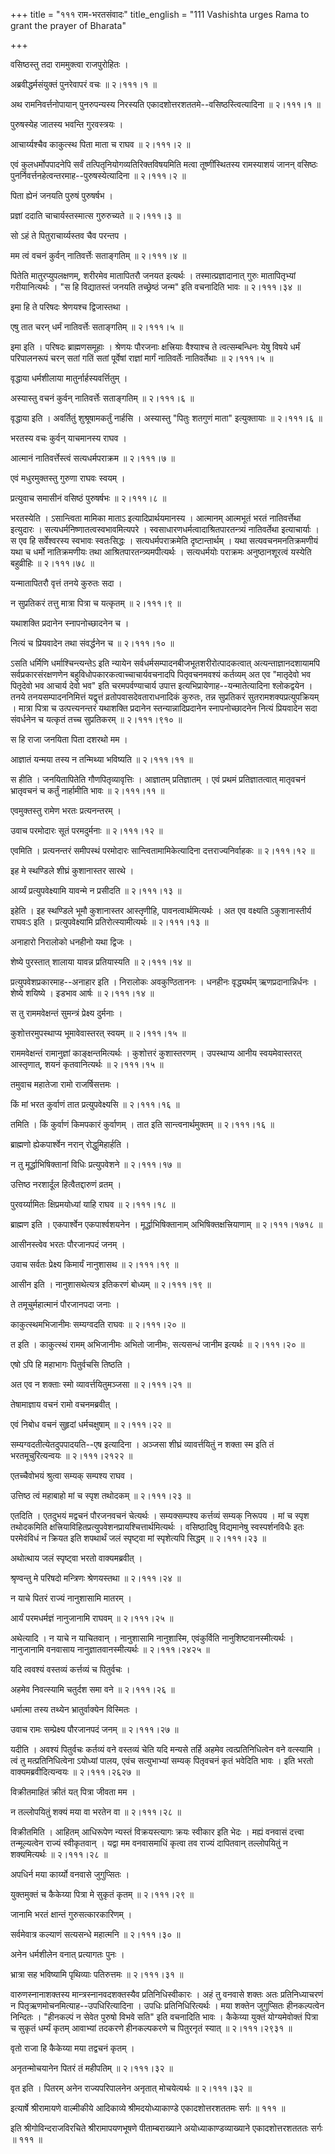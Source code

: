 +++
title = "१११ राम-भरतसंवादः"
title_english = "111 Vashishta urges Rama to grant the prayer of Bharata"

+++


वसिष्ठस्तु तदा राममुक्त्वा राजपुरोहितः ।  

अब्रवीद्धर्मसंयुक्तं पुनरेवापरं वचः  ॥  २।१११।१  ॥   

अथ रामनिवर्त्तनोपायान् पुनरुपन्यस्य निरस्यति
एकादशोत्तरशततमे--वसिष्ठस्त्वित्यादिना  ॥  २।१११।१  ॥   

  

पुरुषस्येह जातस्य भवन्ति गुरवस्त्रयः ।  

आचार्य्यश्चैव काकुत्स्थ पिता माता च राघव  ॥  २।१११।२  ॥   

एवं कुलधर्मोपपादनेपि सर्वं तत्पितृनियोगव्यतिरिक्तविषयमिति मत्वा
तूष्णींस्थितस्य रामस्याशयं जानन् वसिष्ठः
पुनर्निवर्त्तनहेत्वन्तरमाह--पुरुषस्येत्यादिना  ॥  २।१११।२  ॥   

  

पिता ह्येनं जनयति पुरुषं पुरुषर्षभ ।  

प्रज्ञां ददाति चाचार्यस्तस्मात्स गुरुरुच्यते  ॥  २।१११।३  ॥   

सो ऽहं ते पितुराचार्य्यस्तव चैव परन्तप ।  

मम त्वं वचनं कुर्वन् नातिवर्त्तेः सताङ्गतिम्  ॥  २।१११।४  ॥   

पितेति मातुरप्युपलक्षणम्, शरीरमेव मातापितरौ जनयत इत्यर्थः ।
तस्मात्प्रज्ञादानात् गुरुः मातापितृभ्यां गरीयानित्यर्थः । "स हि
विद्यातस्तं जनयति तच्छ्रेष्ठं जन्म" इति वचनादिति भावः  ॥  २।१११।३४  ॥   

  

इमा हि ते परिषदः श्रेणयश्च द्विजास्तथा ।  

एषु तात चरन् धर्मं नातिवर्त्तेः सताङ्गतिम्  ॥  २।१११।५  ॥   

इमा इति । परिषदः ब्राह्मणसमूहाः । श्रेणयः पौरजनाः क्षत्त्रियाः वैश्याश्च
ते त्वत्सम्बन्धिनः येषु विषये धर्मं परिपालनरूपं चरन् सतां गतिं सतां
पूर्वेषां राज्ञां मार्गं नातिवर्तेः नातिवर्तेथाः  ॥  २।१११।५  ॥   

  

वृद्धाया धर्मशीलाया मातुर्नार्हस्यवर्त्तितुम् ।  

अस्यास्तु वचनं कुर्वन् नातिवर्त्तेः सताङ्गतिम्  ॥  २।१११।६  ॥   

वृद्धाया इति । अवर्तितुं शुश्रूषामकर्तुं नार्हसि । अस्यास्तु "पितुः
शतगुणं माता" इत्युक्तायाः  ॥  २।१११।६  ॥   

  

भरतस्य वचः कुर्वन् याचमानस्य राघव ।  

आत्मानं नातिवर्त्तेस्त्वं सत्यधर्मपराक्रम  ॥  २।१११।७  ॥   

एवं मधुरमुक्तस्तु गुरुणा राघवः स्वयम् ।  

प्रत्युवाच समासीनं वसिष्ठं पुरुषर्षभः  ॥  २।१११।८  ॥   

भरतस्येति । ऽसान्त्विता मामिका माताऽ इत्यादिप्रार्थयमानस्य । आत्मानम्
आत्मभूतं भरतं नातिवर्त्तेथा इत्युदारः । सत्यधर्मनिष्णातत्वस्वभावमित्यपरे
। स्वसाधारणधर्मत्वादाश्रितपारतन्त्र्यं नातिवर्तेथा इत्याचार्याः । स एव
हि सर्वेश्वरस्य स्वभावः स्वतःसिद्धः । सत्यधर्मपराक्रमेति दृष्टान्तार्थम्
। यथा सत्यवचनमनतिक्रमणीयं यथा च धर्मो नातिक्रमणीयः तथा
आश्रितपारतन्त्र्यमपीत्यर्थः । सत्यधर्मयोः पराक्रमः अनुष्ठानशूरत्वं
यस्येति बहुव्रीहिः  ॥  २।१११।७८  ॥   

  

यन्मातापितरौ वृत्तं तनये कुरुतः सदा ।  

न सुप्रतिकरं तत्तु मात्रा पित्रा च यत्कृतम्  ॥  २।१११।९  ॥   

यथाशक्ति प्रदानेन स्नापनोच्छादनेन च ।  

नित्यं च प्रियवादेन तथा संवर्द्धनेन च  ॥  २।१११।१०  ॥   

ऽसति धर्मिणि धर्माश्चिन्त्यन्तेऽ इति न्यायेन
सर्वधर्मसम्पादनबीजभूतशरीरोत्पादकत्वात् अत्यन्ताज्ञानदशायामपि
सर्वप्रकारसंरक्षणणेन बहुविधोपकारकत्वाच्चाचार्यवचनादपि पितृवचनमवश्यं
कर्तव्यम् अत एव "मातृदेवो भव पितृदेवो भव आचार्य देवो भव" इति
चरमपर्वण्याचार्य उपात्त इत्यभिप्रायेणाह--यन्मातेत्यादिना श्लोकद्वयेन ।
तनये तनयसम्पादननिमित्तं यद्वृत्तं व्रतोपवासदेवताराधनादिकं कुरुतः, तन्न
सुप्रतिकरं सुतरामशक्यप्रत्युपक्रियम् । मात्रा पित्रा च उत्पत्त्यनन्तरं
यथाशक्ति प्रदानेन स्तन्यान्नादिप्रदानेन स्नापनोच्छादनेन नित्यं
प्रियवादेन सदा संवर्धनेन च यत्कृतं तच्च सुप्रतिकरम्  ॥  २।१११।९१०  ॥   

  

स हि राजा जनयिता पिता दशरथो मम ।  

आज्ञातं यन्मया तस्य न तन्मिथ्या भविष्यति  ॥  २।१११।११  ॥   

स हीति । जनयितापितेति गौणपितृव्यावृत्तिः । आज्ञातम् प्रतिज्ञातम् । एवं
प्रथमं प्रतिज्ञातत्वात् मातृवचनं भ्रातृवचनं च कर्तुं नार्हामीति भावः  ॥ 
२।१११।११  ॥   

  

एवमुक्तस्तु रामेण भरतः प्रत्यनन्तरम् ।  

उवाच परमोदारः सूतं परमदुर्मनाः  ॥  २।१११।१२  ॥   

एवमिति । प्रत्यनन्तरं समीपस्थं परमोदारः सान्त्वितामामिकेत्यादिना
दत्तराज्यनिर्वाहकः  ॥  २।१११।१२  ॥   

  

इह मे स्थण्डिले शीघ्रं कुशानास्तर सारथे ।  

आर्य्यं प्रत्युपवेक्ष्यामि यावन्मे न प्रसीदति  ॥  २।१११।१३  ॥   

इहेति । इह स्थण्डिले भूमौ कुशानास्तर आस्तृणीहि, पावनत्वार्थमित्यर्थः ।
अत एव वक्ष्यति ऽकुशानास्तीर्य राघवःऽ इति । प्रत्युपवेक्ष्यामि
प्रतिरोत्स्यामीत्यर्थः  ॥  २।१११।१३  ॥   

  

अनाहारो निरालोको धनहीनो यथा द्विजः ।  

शेष्ये पुरस्तात् शालाया यावन्न प्रतियास्यति  ॥  २।१११।१४  ॥   

प्रत्युपवेशप्रकारमाह--अनाहार इति । निरालोकः अवकुण्ठिताननः । धनहीनः
वृद्ध्यर्थम् ऋणप्रदानान्निर्धनः । शेष्ये शयिष्ये । इडभाव आर्षः  ॥ 
२।१११।१४  ॥   

  

स तु राममवेक्षन्तं सुमन्त्रं प्रेक्ष्य दुर्मनाः ।  

कुशोत्तरमुपस्थाप्य भूमावेवास्तरत् स्वयम्  ॥  २।१११।१५  ॥   

राममवेक्षन्तं रामानुज्ञां काङ्क्षन्तमित्यर्थः । कुशोत्तरं कुशास्तरणम् ।
उपस्थाप्य आनीय स्वयमेवास्तरत् आस्तृणात्, शयनं कृतवानित्यर्थः  ॥  २।१११।१५
 ॥   

  

तमुवाच महातेजा रामो राजर्षिसत्तमः ।  

किं मां भरत कुर्वाणं तात प्रत्युपवेक्ष्यसि  ॥  २।१११।१६  ॥   

तमिति । किं कुर्वाणं किमपकारं कुर्वाणम् । तात इति सान्त्वनार्थमुक्तम्  ॥ 
२।१११।१६  ॥   

  

ब्राह्मणो ह्येकपार्श्वेन नरान् रोद्धुमिहार्हति ।  

न तु मूर्द्धाभिषिक्तानां विधिः प्रत्युपवेशने  ॥  २।१११।१७  ॥   

उत्तिष्ठ नरशार्दूल हित्वैतद्दारुणं व्रतम् ।  

पुरवर्य्यामितः क्षिप्रमयोध्यां याहि राघव  ॥  २।१११।१८  ॥   

ब्राह्मण इति । एकपार्श्वेन एकपार्श्वशयनेन । मूर्द्धाभिषिक्तानाम्
अभिषिक्तक्षत्त्रियाणाम्  ॥  २।१११।१७१८  ॥   

  

आसीनस्त्वेव भरतः पौरजानपदं जनम् ।  

उवाच सर्वतः प्रेक्ष्य किमार्यं नानुशासथ  ॥  २।१११।१९  ॥   

आसीन इति । नानुशासथेत्यत्र इतिकरणं बोध्यम्  ॥  २।१११।१९  ॥   

  

ते तमूचुर्महात्मानं पौरजानपदा जनाः ।  

काकुत्स्थमभिजानीमः सम्यग्वदति राघवः  ॥  २।१११।२०  ॥   

त इति । काकुत्स्थं रामम् अभिजानीमः अभितो जानीमः, सत्यसन्धं जानीम
इत्यर्थः  ॥  २।१११।२०  ॥   

  

एषो ऽपि हि महाभागः पितुर्वचसि तिष्ठति ।  

अत एव न शक्ताः स्मो व्यावर्त्तयितुमञ्जसा  ॥  २।१११।२१  ॥   

तेषामाज्ञाय वचनं रामो वचनमब्रवीत् ।  

एवं निबोध वचनं सुहृदां धर्मचक्षुषाम्  ॥  २।१११।२२  ॥   

सम्यग्वदतीत्येतदुपपादयति--एष इत्यादिना । अञ्जसा शीघ्रं व्यावर्त्तयितुं न
शक्ता स्म इति तं भरतमूचुरित्यन्वयः  ॥  २।१११।२१२२  ॥   

  

एतच्चैवोभयं श्रुत्वा सम्यक् सम्पश्य राघव ।  

उत्तिष्ठ त्वं महाबाहो मां च स्पृश तथोदकम्  ॥  २।१११।२३  ॥   

एतदिति । एतदुभयं मद्वचनं पौरजनवचनं चेत्यर्थः । सम्यक्सम्पश्य कर्त्तव्यं
सम्यक् निरूपय । मां च स्पृश तथोदकमिति
क्षत्त्रियाविहितप्रत्युपवेशनप्रायश्चित्तार्थमित्यर्थः । वसिष्ठादिषु
विद्यमानेषु स्वस्पर्शनविधैः इतः परमेवंविधं न क्रियत इति शपथार्थं जलं
स्पृष्ट्वा मां स्पृशेत्यपि सिद्धम्  ॥  २।१११।२३  ॥   

  

अथोत्थाय जलं स्पृष्ट्वा भरतो वाक्यमब्रवीत् ।  

श्रृण्वन्तु मे परिषदो मन्त्रिणः श्रेणयस्तथा  ॥  २।१११।२४  ॥   

न याचे पितरं राज्यं नानुशासामि मातरम् ।  

आर्यं परमधर्मज्ञं नानुजानामि राघवम्  ॥  २।१११।२५  ॥   

अथेत्यादि । न याचे न याचितवान् । नानुशासामि नानुशास्मि, एवंकुर्विति
नानुशिष्टवानस्मीत्यर्थः । नानुजानामि वनवासाय नानुज्ञातवानस्मीत्यर्थः  ॥ 
२।१११।२४२५  ॥   

  

यदि त्ववश्यं वस्तव्यं कर्त्तव्यं च पितुर्वचः ।  

अहमेव निवत्स्यामि चतुर्दश समा वने  ॥  २।१११।२६  ॥   

धर्मात्मा तस्य तथ्येन भ्रातुर्वाक्येन विस्मितः ।  

उवाच रामः सम्प्रेक्ष्य पौरजानपदं जनम्  ॥  २।१११।२७  ॥   

यदीति । अवश्यं पितुर्वचः कर्तव्यं वने वस्तव्यं चेति यदि मन्यसे तर्हि
अहमेव त्वत्प्रतिनिधित्वेन वने वत्स्यामि । त्वं तु मत्प्रतिनिधित्वेना
ऽयोध्यां पालय, एवंच सत्युभाभ्यां सम्यक् पितृवचनं कृतं भवेदिति भावः । इति
भरतो वाक्यमब्रवीदित्यन्वयः  ॥  २।१११।२६२७  ॥   

  

विक्रीतमाहितं क्रीतं यत् पित्रा जीवता मम ।  

न तल्लोपयितुं शक्यं मया वा भरतेन वा  ॥  २।१११।२८  ॥   

विक्रीतमिति । आहितम् आधिरूपेण न्यस्तं विक्रयस्त्यागः क्रयः स्वीकार इति
भेदः । मह्यं वनवासं दत्त्वा तन्मूल्यत्वेन राज्यं स्वीकृतवान् । यद्वा मम
वनवासमाधिं कृत्वा तव राज्यं दापितवान् तल्लोपयितुं न शक्यमित्यर्थः  ॥ 
२।१११।२८  ॥   

  

अपधिर्न मया कार्य्यो वनवासे जुगुप्सितः ।  

युक्तमुक्तं च कैकेय्या पित्रा मे सुकृतं कृतम्  ॥  २।१११।२९  ॥   

जानामि भरतं क्षान्तं गुरुसत्कारकारिणम् ।  

सर्वमेवात्र कल्याणं सत्यसन्धे महात्मनि  ॥  २।१११।३०  ॥   

अनेन धर्मशीलेन वनात् प्रत्यागतः पुनः ।  

भ्रात्रा सह भविष्यामि पृथिव्याः पतिरुत्तमः  ॥  २।१११।३१  ॥   

वारुणस्नानाशक्तस्य मान्त्रस्नानवदशक्तस्यैव प्रतिनिधिस्वीकारः । अहं तु
वनवासे शक्तः अतः प्रतिनिध्याचरणं न पितृऋणमोचनमित्याह--उपधिरित्यादिना ।
उपधिः प्रतिनिधिरित्यर्थः । मया शक्तेन जुगुप्सितः हीनकल्पत्वेन निन्दितः ।
"हीनकल्पं न सेवेत पुरुषो विभवे सति" इति वचनादिति भावः । कैकेय्या युक्तं
योग्यमेवोक्तं पित्रा च सुकृतं धर्म्यं कृतम् आवाभ्यां तदकरणे हीनकल्पकरणे
च पितुरनृतं स्यात्  ॥  २।१११।२९३१  ॥   

  

वृतो राजा हि कैकेय्या मया तद्वचनं कृतम् ।  

अनृतन्मोचयानेन पितरं तं महीपतिम्  ॥  २।१११।३२  ॥   

वृत इति । पितरम् अनेन राज्यपरिपालनेन अनृतात् मोचयेत्यर्थः  ॥  २।१११।३२
 ॥   

  

इत्यार्षे श्रीरामायणे वाल्मीकीये आदिकाव्ये श्रीमदयोध्याकाण्डे
एकादशोत्तरशततमः सर्गः  ॥  १११  ॥   

इति श्रीगोविन्दराजविरचिते श्रीरामापयणभूषणे पीताम्बराख्याने
अयोध्याकाण्डव्याख्याने एकादशोत्तरशतततः सर्गः  ॥  १११  ॥   


